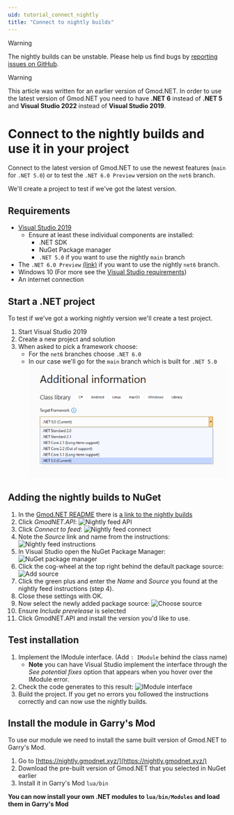 ```yaml
---
uid: tutorial_connect_nightly
title: "Connect to nightly builds"
---
```


> [!WARNING]
> The nightly builds can be unstable. Please help us find bugs by [reporting issues on GitHub](https://github.com/GmodNET/GmodDotNet/issues).

> [!WARNING]
> This article was written for an earlier version of Gmod.NET. In order to use the latest version of Gmod.NET you need to have **.NET 6** instead of **.NET 5** and **Visual Studio 2022** instead of **Visual Studio 2019**.

# Connect to the nightly builds and use it in your project
Connect to the latest version of Gmod.NET to use the newest features (`main` for `.NET 5.0`) or to test the `.NET 6.0 Preview` version on the `net6` branch.

We'll create a project to test if we've got the latest version.

## Requirements

* [Visual Studio 2019](https://visualstudio.microsoft.com/)
   * Ensure at least these individual components are installed:
      * .NET SDK
      * NuGet Package manager
      * `.NET 5.0` if you want to use the nightly `main` branch
* The `.NET 6.0 Preview` [(link)](https://dotnet.microsoft.com/download/dotnet/6.0) if you want to use the nightly `net6` branch.
* Windows 10 (For more see the [Visual Studio requirements](https://docs.microsoft.com/en-us/visualstudio/releases/2019/system-requirements#visual-studio-2019-system-requirements))
* An internet connection

## Start a .NET project

To test if we've got a working nightly version we'll create a test project.

1. Start Visual Studio 2019
2. Create a new project and solution
3. When asked to pick a framework choose:
    * For the `net6` branches choose `.NET 6.0`
    * In our case we'll go for the `main` branch which is built for `.NET 5.0`
![.NET 5.0 project](../hello-world/images/project-net-5.png)

## Adding the nightly builds to NuGet

1. In the [Gmod.NET README](https://github.com/GmodNET/GmodDotNet#nightly-builds) there is [a link to the nightly builds](https://dev.azure.com/GmodNET/gmodnet-artifacts/_packaging?_a=feed&feed=gmodnet-packages)
2. Click *GmodNET.API*:
![Nightly feed API](images/nightly-feed-api.png)
3. Click *Connect to feed*:
![Nightly feed connect](images/nightly-feed-connect.png)
4. Note the *Source* link and name from the instructions:
![Nightly feed instructions](images/nightly-feed-instructions.png)
5. In Visual Studio open the NuGet Package Manager:
![NuGet package manager](../hello-world/images/nuget-package-manager.png)
6. Click the cog-wheel at the top right behind the default package source:
![Add source](images/nuget-add-source.png)
7. Click the green plus and enter the *Name* and *Source* you found at the nightly feed instructions (step 4).
8. Close these settings with OK.
9. Now select the newly added package source:
![Choose source](images/nuget-package-source.png)
10. Ensure *Include prerelease* is selected
11. Click GmodNET.API and install the version you'd like to use.

## Test installation

1. Implement the IModule interface. (Add `: IModule` behind the class name)
    * **Note** you can have Visual Studio implement the interface through the *See potential fixes* option that appears when you hover over the IModule error.
2. Check the code generates to this result:
![IModule interface](images/test-nightly-imodule.png)
3. Build the project. If you get no errors you followed the instructions correctly and can now use the nightly builds.

## Install the module in Garry's Mod

To use our module we need to install the same built version of Gmod.NET to Garry's Mod.

1. Go to [https://nightly.gmodnet.xyz/](https://nightly.gmodnet.xyz/)
2. Download the pre-built version of Gmod.NET that you selected in NuGet earlier
3. Install it in Garry's Mod `lua/bin`

**You can now install your own .NET modules to `lua/bin/Modules` and load them in Garry's Mod**

